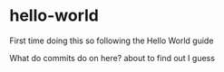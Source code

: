 # hello-world
First time doing this so following the Hello World guide

What do commits do on here? about to find out I guess
